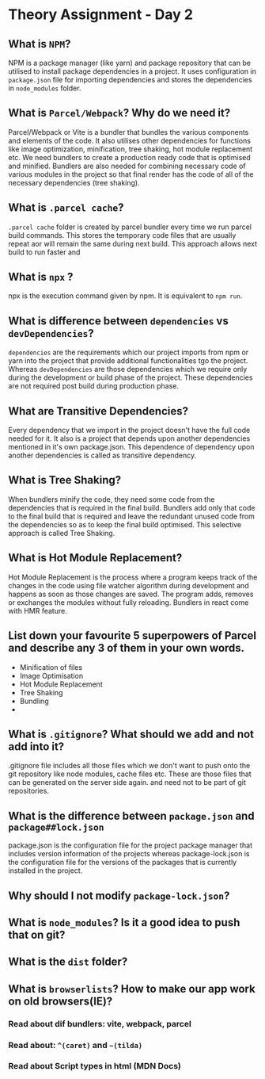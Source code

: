 # Theory Assignment - Day 2

## What is `NPM`?

NPM is a package manager (like yarn) and package repository that can be utilised to install package dependencies in a project. It uses configuration in `package.json` file for importing dependencies and stores the dependencies in `node_modules` folder.

## What is `Parcel/Webpack`? Why do we need it?

Parcel/Webpack or Vite is a bundler that bundles the various components and elements of the code. It also utilises other dependencies for functions like image optimization, minification, tree shaking, hot module replacement etc.
We need bundlers to create a production ready code that is optimised and minified. Bundlers are also needed for combining necessary code of various modules in the project so that final render has the code of all of the necessary dependencies (tree shaking).

## What is `.parcel cache`?

`.parcel cache` folder is created by parcel bundler every time we run parcel build commands. This stores the temporary code files that are usually repeat aor will remain the same during next build. This approach allows next build to run faster and

## What is `npx` ?

npx is the execution command given by npm. It is equivalent to `npm run`.

## What is difference between `dependencies` vs `devDependencies`?

`dependencies` are the requirements which our project imports from npm or yarn into the project that provide additional functionalities tgo the project.
Whereas `devDependencies` are those dependencies which we require only during the development or build phase of the project. These dependencies are not required post build during production phase.

## What are Transitive Dependencies?

Every dependency that we import in the project doesn't have the full code needed for it. It also is a project that depends upon another dependencies mentioned in it's own package.json. This dependence of dependency upon another dependencies is called as transitive dependency.

## What is Tree Shaking?

When bundlers minify the code, they need some code from the dependencies that is required in the final build. Bundlers add only that code to the final build that is required and leave the redundant unused code from the dependencies so as to keep the final build optimised. This selective approach is called Tree Shaking.

## What is Hot Module Replacement?

Hot Module Replacement is the process where a program keeps track of the changes in the code using file watcher algorithm during development and happens as soon as those changes are saved. The program adds, removes or exchanges the modules without fully reloading.
Bundlers in react come with HMR feature.

## List down your favourite 5 superpowers of Parcel and describe any 3 of them in your own words.

- Minification of files
- Image Optimisation
- Hot Module Replacement
- Tree Shaking
- Bundling
-

## What is `.gitignore`? What should we add and not add into it?

.gitignore file includes all those files which we don't want to push onto the git repository like node modules, cache files etc. These are those files that can be generated on the server side again. and need not to be part of git repositories.

## What is the difference between `package.json` and `package##lock.json`

package.json is the configuration file for the project package manager that includes version information of the projects whereas package-lock.json is the configuration file for the versions of the packages that is currently installed in the project.

## Why should I not modify `package-lock.json`?

## What is `node_modules`? Is it a good idea to push that on git?

## What is the `dist` folder?

## What is `browserlists`? How to make our app work on old browsers(IE)?

### Read about dif bundlers: vite, webpack, parcel

### Read about: `^(caret)` and `~(tilda)`

### Read about Script types in html (MDN Docs)
